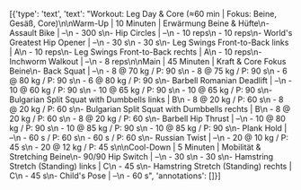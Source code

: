 [{'type': 'text', 'text': "Workout: Leg Day & Core (≈60 min | Fokus: Beine, Gesäß, Core)\n\nWarm-Up | 10 Minuten | Erwärmung Beine & Hüfte\n- Assault Bike | –\n    - 300 s\n- Hip Circles | –\n    - 10 reps\n    - 10 reps\n- World's Greatest Hip Opener | –\n    - 30 s\n    - 30 s\n- Leg Swings Front-to-Back links | A\n    - 10 reps\n- Leg Swings Front-to-Back rechts | A\n    - 10 reps\n- Inchworm Walkout | –\n    - 8 reps\n\nMain | 45 Minuten | Kraft & Core Fokus Beine\n- Back Squat | –\n    - 8 @ 70 kg / P: 90 s\n    - 8 @ 75 kg / P: 90 s\n    - 6 @ 80 kg / P: 90 s\n    - 6 @ 80 kg / P: 90 s\n- Barbell Romanian Deadlift | –\n    - 10 @ 60 kg / P: 90 s\n    - 10 @ 65 kg / P: 90 s\n    - 10 @ 65 kg / P: 90 s\n- Bulgarian Split Squat with Dumbbells links | B\n    - 8 @ 20 kg / P: 60 s\n    - 8 @ 20 kg / P: 60 s\n- Bulgarian Split Squat with Dumbbells rechts | B\n    - 8 @ 20 kg / P: 60 s\n    - 8 @ 20 kg / P: 60 s\n- Barbell Hip Thrust | –\n    - 10 @ 80 kg / P: 90 s\n    - 10 @ 85 kg / P: 90 s\n    - 10 @ 85 kg / P: 90 s\n- Plank Hold | –\n    - 60 s / P: 60 s\n    - 60 s / P: 60 s\n- Russian Twist | –\n    - 20 @ 10 kg / P: 45 s\n    - 20 @ 12 kg / P: 45 s\n\nCool-Down | 5 Minuten | Mobilität & Stretching Beine\n- 90/90 Hip Switch | –\n    - 30 s\n    - 30 s\n- Hamstring Stretch (Standing) links | C\n    - 45 s\n- Hamstring Stretch (Standing) rechts | C\n    - 45 s\n- Child's Pose | –\n    - 60 s", 'annotations': []}]